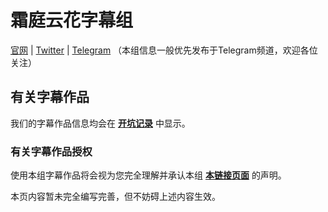 霜庭云花字幕组
======
[官网](https://styhsub.org "霜庭云花字幕组 的首頁")   |   [Twitter](https://twitter.com/STYHSub "霜庭云花字幕组 的Twitter")   |   [Telegram](https://t.me/STYHSub "霜庭云花字幕组 的Telegram频道")
（本组信息一般优先发布于Telegram频道，欢迎各位关注）

有关字幕作品
-----
我们的字幕作品信息均会在 **[开坑记录](https://github.com/orgs/STYHSub/projects/1)** 中显示。



### 有关字幕作品授权
使用本组字幕作品将会视为您完全理解并承认本组 **[本链接页面](https://styhsub.org/index.php/licenses/ "字幕作品权属声明")** 的声明。


本页内容暂未完全编写完善，但不妨碍上述内容生效。
